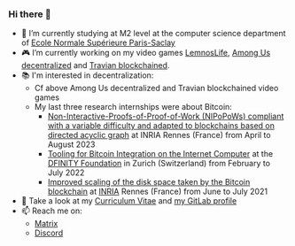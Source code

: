 ### Hi there 👋

- 📖 I’m currently studying at M2 level at the computer science department of [Ecole Normale Supérieure Paris-Saclay](https://en.wikipedia.org/wiki/%C3%89cole_normale_sup%C3%A9rieure_Paris-Saclay)
- 🎮 I’m currently working on my video games [LemnosLife](https://github.com/Benjamin-Loison/LemnosLife), [Among Us decentralized](https://github.com/Benjamin-Loison/Among-us-decentralized) and [Travian blockchained](https://github.com/Benjamin-Loison/Travian-blockchained).
- 📚 I'm interested in decentralization:
  - Cf above Among Us decentralized and Travian blockchained video games
  - My last three research internships were about Bitcoin:
    - [Non-Interactive-Proofs-of-Proof-of-Work
(NIPoPoWs) compliant with a variable difficulty and adapted to blockchains based on directed acyclic graph](https://gitea.lemnoslife.com/Benjamin_Loison/Variable_difficulty_NIPoPoWs_and_DAG) at INRIA Rennes (France) from April to August 2023
    - [Tooling for Bitcoin Integration on the Internet
Computer](https://gitlab.com/Benjamin_Loison/tooling-for-bitcoin-integration-on-the-internet-computer) at the [DFINITY Foundation](https://en.wikipedia.org/wiki/Dfinity) in Zurich (Switzerland) from February to July 2022
    - [Improved scaling of the disk space taken by the Bitcoin
blockchain](https://github.com/Benjamin-Loison/Mining-in-Logarithmic-Space) at [INRIA](https://en.wikipedia.org/wiki/French_Institute_for_Research_in_Computer_Science_and_Automation) Rennes (France) from June to July 2021
- 💬 Take a look at my [Curriculum Vitae](https://lemnoslife.com/CV-EN.pdf) and [my GitLab profile](https://gitlab.com/Benjamin_Loison)
- 📫 Reach me on:
  - [Matrix](https://matrix.to/#/@benjamin_loison:matrix.org)
  - [Discord](https://lemnoslife.com/discord_benjamin_loison)
